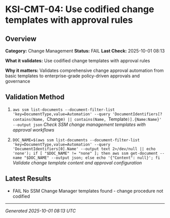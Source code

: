 # KSI-CMT-04: Use codified change templates with approval rules

## Overview

**Category:** Change Management
**Status:** FAIL
**Last Check:** 2025-10-01 08:13

**What it validates:** Use codified change templates with approval rules

**Why it matters:** Validates comprehensive change approval automation from basic templates to enterprise-grade policy-driven approvals and governance

## Validation Method

1. `aws ssm list-documents --document-filter-list 'key=DocumentType,value=Automation' --query 'DocumentIdentifiers[?contains(Name, `Change`) || contains(Name, `Template`)].{Name:Name}' --output json`
   *Check SSM change management templates with approval workflows*

2. `DOC_NAME=$(aws ssm list-documents --document-filter-list 'key=DocumentType,value=Automation' --query 'DocumentIdentifiers[0].Name' --output text 2>/dev/null || echo 'none'); if [ "$DOC_NAME" != "none" ]; then aws ssm get-document --name "$DOC_NAME" --output json; else echo '{"Content": null}'; fi`
   *Validate change template content and approval configuration*

## Latest Results

- FAIL No SSM Change Manager templates found - change procedure not codified

---
*Generated 2025-10-01 08:13 UTC*
